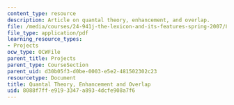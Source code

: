 ```yaml
---
content_type: resource
description: Article on quantal theory, enhancement, and overlap.
file: /media/courses/24-941j-the-lexicon-and-its-features-spring-2007/8088f7ffe9193347a8934dcfe908a7f6_stevens_keyser07.pdf
file_type: application/pdf
learning_resource_types:
- Projects
ocw_type: OCWFile
parent_title: Projects
parent_type: CourseSection
parent_uid: d30b05f3-d0be-0003-e5e2-481502302c23
resourcetype: Document
title: Quantal Theory, Enhancement and Overlap
uid: 8088f7ff-e919-3347-a893-4dcfe908a7f6
---
```

